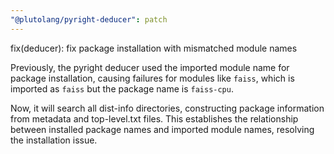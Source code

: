 ```yaml
---
"@plutolang/pyright-deducer": patch
---
```


fix(deducer): fix package installation with mismatched module names

Previously, the pyright deducer used the imported module name for package installation, causing failures for modules like `faiss`, which is imported as `faiss` but the package name is `faiss-cpu`.

Now, it will search all dist-info directories, constructing package information from metadata and top-level.txt files. This establishes the relationship between installed package names and imported module names, resolving the installation issue.

